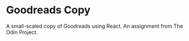 # Goodreads Copy

A small-scaled copy of Goodreads using React. An assignment from The Odin Project.